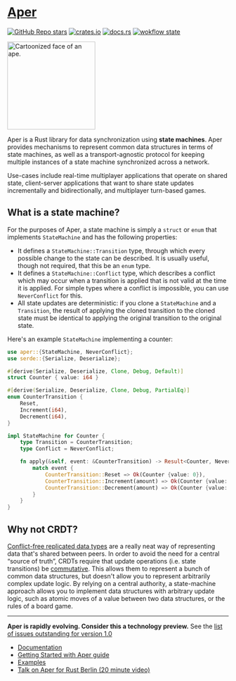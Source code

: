 # [Aper](https://aper.dev)

[![GitHub Repo stars](https://img.shields.io/github/stars/drifting-in-space/aper?style=social)](https://github.com/drifting-in-space/aper)
[![crates.io](https://img.shields.io/crates/v/aper.svg)](https://crates.io/crates/aper)
[![docs.rs](https://img.shields.io/badge/docs-release-brightgreen)](https://docs.rs/aper/)
[![wokflow state](https://github.com/drifting-in-space/aper/workflows/build/badge.svg)](https://github.com/drifting-in-space/aper/actions/workflows/rust.yml)

<img src="https://aper.dev/ape.svg" alt="Cartoonized face of an ape." width="200px" />

Aper is a Rust library for data synchronization using **state machines**. Aper provides mechanisms to represent common data structures in terms of state machines, as well as a transport-agnostic protocol for keeping multiple instances of a state machine synchronized across a network.

Use-cases include real-time multiplayer applications that operate on shared state, client-server applications that want to share state updates incrementally and bidirectionally, and multiplayer turn-based games.

## What is a state machine?

For the purposes of Aper, a state machine is simply a `struct` or `enum` that
implements `StateMachine` and has the following properties:
- It defines a `StateMachine::Transition` type, through which every
  possible change to the state can be described. It is usually useful,
  though not required, that this be an `enum` type.
- It defines a `StateMachine::Conflict` type, which describes a conflict which
  may occur when a transition is applied that is not valid at the time it is
  applied. For simple types where a conflict is impossible, you can use
  `NeverConflict` for this.
- All state updates are deterministic: if you clone a `StateMachine` and a
  `Transition`, the result of applying the cloned transition to the cloned
  state must be identical to applying the original transition to the original
  state.

Here's an example `StateMachine` implementing a counter:

```rust
use aper::{StateMachine, NeverConflict};
use serde::{Serialize, Deserialize};

#[derive(Serialize, Deserialize, Clone, Debug, Default)]
struct Counter { value: i64 }

#[derive(Serialize, Deserialize, Clone, Debug, PartialEq)]
enum CounterTransition {
    Reset,
    Increment(i64),
    Decrement(i64),
}

impl StateMachine for Counter {
    type Transition = CounterTransition;
    type Conflict = NeverConflict;

    fn apply(&self, event: &CounterTransition) -> Result<Counter, NeverConflict> {
        match event {
            CounterTransition::Reset => Ok(Counter {value: 0}),
            CounterTransition::Increment(amount) => Ok(Counter {value: self.value + amount}),
            CounterTransition::Decrement(amount) => Ok(Counter {value: self.value - amount}),
        }
    }
}
```

## Why not CRDT?
[Conflict-free replicated data types](https://en.wikipedia.org/wiki/Conflict-free_replicated_data_type)
are a really neat way of representing data that's shared between peers.
In order to avoid the need for a central “source of truth”, CRDTs require
that update operations (i.e. state transitions) be [commutative](https://en.wikipedia.org/wiki/Commutative_property).
This allows them to represent a bunch of common data structures, but doesn't
allow you to represent arbitrarily complex update logic.
By relying on a central authority, a state-machine approach allows you to
implement data structures with arbitrary update logic, such as atomic moves
of a value between two data structures, or the rules of a board game.

---

**Aper is rapidly evolving. Consider this a technology preview.** See the [list of issues outstanding for version 1.0](https://github.com/drifting-in-space/aper/labels/v1-milestone)

- [Documentation](https://docs.rs/aper/)
- [Getting Started with Aper guide](https://aper.dev/guide/)
- [Examples](https://github.com/drifting-in-space/aper/tree/main/examples)
- [Talk on Aper for Rust Berlin (20 minute video)](https://www.youtube.com/watch?v=HNzeouj0eKc&t=1852s)
